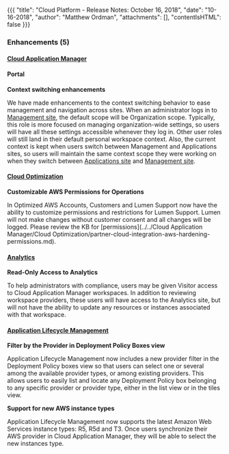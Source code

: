 {{{
"title": "Cloud Platform - Release Notes: October 16, 2018",
"date": "10-16-2018",
"author": "Matthew Ordman",
"attachments": [],
"contentIsHTML": false
}}}

### Enhancements (5)

#### [Cloud Application Manager](https://www.ctl.io/cloud-application-manager/)

#### Portal

**Context switching enhancements**

We have made enhancements to the context switching behavior to ease management and navigation across sites. When an administrator logs in to [Management site](https://account.cam.ctl.io/#/overview), the default scope will be Organization scope. Typically, this role is more focused on managing organization-wide settings, so users will have all these settings accessible whenever they log in. Other user roles will still land in their default personal workspace context. Also, the current context is kept when users switch between Management and Applications sites, so users will maintain the same context scope they were working on when they switch between [Applications site](https://cam.ctl.io/#/dashboard) and [Management site](https://account.cam.ctl.io/#/overview).

#### [Cloud Optimization](https://www.ctl.io/cloud-application-manager/cloud-optimization/)

**Customizable AWS Permissions for Operations**

In Optimized AWS Accounts, Customers and Lumen Support now have the ability to customize permissions and restrictions for Lumen Support. Lumen will not make changes without customer consent and all changes will be logged. Please review the KB for [permissions](../../Cloud Application Manager/Cloud Optimization/partner-cloud-integration-aws-hardening-permissions.md).

#### [Analytics](https://www.ctl.io/cloud-application-manager/)

**Read-Only Access to Analytics**

To help administrators with compliance, users may be given Visitor access to Cloud Application Manager workspaces. In addition to reviewing workspace providers, these users will have access to the Analytics site, but will not have the ability to update any resources or instances associated with that workspace.

#### [Application Lifecycle Management](https://www.ctl.io/cloud-application-manager/application-lifecycle-management/)

**Filter by the Provider in Deployment Policy Boxes view**

Application Lifecycle Management now includes a new provider filter in the Deployment Policy boxes view so that users can select one or several among the available provider types, or among existing providers. This allows users to easily list and locate any Deployment Policy box belonging to any specific provider or provider type, either in the list view or in the tiles view.

**Support for new AWS instance types**

Application Lifecycle Management now supports the latest Amazon Web Services instance types: R5, R5d and T3. Once users synchronize their AWS provider in Cloud Application Manager, they will be able to select the new instances type.
